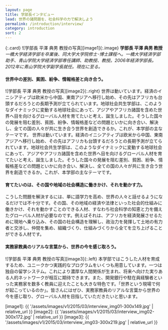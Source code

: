 ```yaml
---
layout: page
title: 学部長インタビュー
lead: 世界の諸問題を、社会科学の力で解決しよう
permalink: /introduction/interview/
category: introduction
sort: 2
---
```


{:.card}
![学部長 平澤 典男 教授の写真][image1]{:.image}
**学部長 平澤 典男 教授**
*一橋大学経済学部を卒業後、同大学大学院修士･博士課程へ。一橋大学経済学部助手、青山学院大学経済学部専任講師、助教授、教授。2006年経済学部長。2012年に青山学院大学副学長就任。現在に至る。*

#### 世界中の差別、貧困、紛争、情報格差と向き合う。
![学部長 平澤 典男 教授の写真][image2]{:.right}
世界は動いています。経済のイニシアティブは欧米から中国、東南アジアへ移行し始め、その先はアフリカも台頭するだろうとの長期予測が立てられています。地球社会共生学部は、このようなダイナミックに変動する地球社会にあって、アジアやアフリカ諸国を含めた世界へ目を向けるグローバル人材を育てたいと考え、誕生しました。そうした国々の発展を阻む差別、貧困、紛争、情報格差などの問題といかに向き合い、解決し、全ての国の人々が共に生き合う世界を創造できるか。これが、本学部の主なテーマです。
世界は動いています。経済のイニシアティブは欧米から中国、東南アジアへ移行し始め、その先はアフリカも台頭するだろうとの長期予測が立てられています。地球社会共生学部は、このようなダイナミックに変動する地球社会にあって、アジアやアフリカ諸国を含めた世界へ目を向けるグローバル人材を育てたいと考え、誕生しました。そうした国々の発展を阻む差別、貧困、紛争、情報格差などの問題といかに向き合い、解決し、全ての国の人々が共に生き合う世界を創造できるか。これが、本学部の主なテーマです。

#### 育てたいのは、その国や地域の社会構造に働きかけ、それを動かす力。
こうした問題を解決するには、単に語学力を高め、世界の人々と話せるようになるだけでは不十分です。その国、その地域の経済や法律といった社会的仕組みに働きかけ、それを動かすことのできる人材、すなわち社会科学の知恵と力を備えたグローバル人材が必要なのです。例えばそれは、アフリカを経済発展させるために現地へ乗り込み、その国の社会構造を理解し、政治力を発揮して土地の有力者と交渉し、仲間を集め、組織づくり、仕組みづくりから全てを立ち上げることができる人材です。

#### 実務家教員のリアルな言葉から、世界の今を感じ取ろう。
![学部長 平澤 典男 教授の写真][image3]{:.left}
本学部ではこうした人材を育成するため、ユニークかつ実践的なプログラムをいくつも用意しています。一つは独自の留学システム。これにより濃厚な人間関係が生まれ、将来へ向けた実りある人的ネットワークが相互に期待できます。また、開発銀行や駐在員経験者といった実務家を数多く教員に迎えたことも大きな特色です。「世界という現場で何が起こっているのか」。皆さんにはぜひ、実務家教員のリアルな言葉から世界の今を感じ取り、グローバル人材を目指していただきたいと思います。

[image1]: {{ '/assets/images/v1/2015/03/interview_img01-300x149.jpg' | relative_url }}
[image2]: {{ '/assets/images/v1/2015/03/interview_img02-300x172.jpg' | relative_url }}
[image3]: {{ '/assets/images/v1/2015/03/interview_img03-300x219.jpg' | relative_url }}
